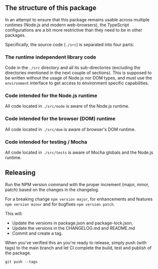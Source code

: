 ## The structure of this package

In an attempt to ensure that this package remains usable across multiple runtimes (Node.js and modern web-browsers), the TypeScript configurations are a bit more restrictive than they need to be in other packages.

Specifically, the source code (`./src`) is separated into four parts:

### The runtime independent library code

Code in the `./src` directory and all its sub-directories (excluding the directories mentioned in the next couple of sections).
This is supposed to be written without the usage of Node.js nor DOM types, and must use the `environment` interface to get access to environment specific capabilities.

### Code intended for the Node.js runtime

All code located in `./src/node` is aware of the Node.js runtime.

### Code intended for the browser (DOM) runtime

All code located in `./src/dom` is aware of browser's DOM runtime.

### Code intended for testing / Mocha

All code located in `./src/tests` is aware of Mocha globals and the Node.js runtime.

## Releasing

Run the NPM version command with the proper increment (major, minor, patch) based on the changes in the changelog.

For a breaking change `npm version major`, for enhancements and features `npm version minor` and for bugfixes `npm version patch`.

This will:
- Update the versions in package.json and package-lock.json,
- Update the versions in the CHANGELOG.md and README.md
- Commit and create a tag.

When you've verified this an you're ready to release, simply push (with tags) to the main branch and let CI complete the build, test and publish of the package.

```
git push --tags
```
